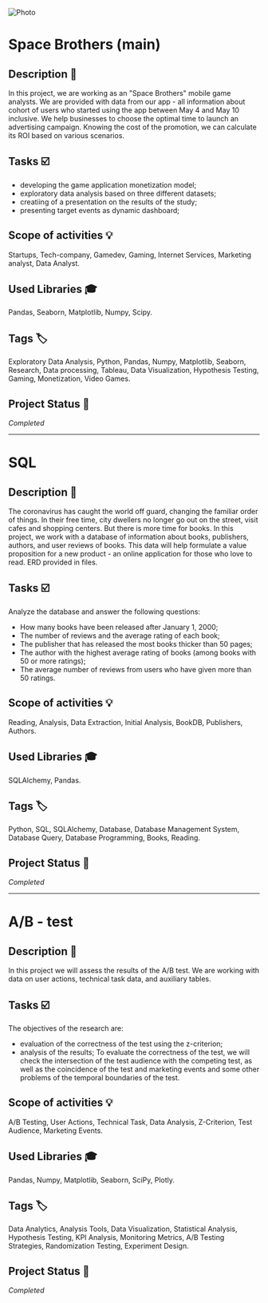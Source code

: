 ![Photo](sb_01.jpg)
# Space Brothers (main)
## Description :key:
In this project, we are working as an "Space Brothers" mobile game analysts. We are provided with data from our app - all information about cohort of users who started using the app between May 4 and May 10 inclusive.
We help businesses to choose the optimal time to launch an advertising campaign. Knowing the cost of the promotion, we can calculate its ROI based on various scenarios.
  
## Tasks :ballot_box_with_check:
- developing the game application monetization model;
- exploratory data analysis based on three different datasets;
- creatiing of a presentation on the results of the study;
- presenting target events as dynamic dashboard;

## Scope of activities :bulb:
Startups, Tech-company, Gamedev, Gaming, Internet Services, Marketing analyst, Data Analyst.


## Used Libraries :mortar_board:
Pandas, Seaborn, Matplotlib, Numpy, Scipy.


## Tags :label:
Exploratory Data Analysis, Python, Pandas, Numpy, Matplotlib, Seaborn, Research, Data processing, Tableau, Data Visualization, Hypothesis Testing, Gaming, Monetization, Video Games.


## Project Status :black_square_button:
_Completed_ 
________________________________________
# SQL
## Description :key:
The coronavirus has caught the world off guard, changing the familiar order of things. In their free time, city dwellers no longer go out on the street, visit cafes and shopping centers. But there is more time for books. In this project, we work with a database of information about books, publishers, authors, and user reviews of books. This data will help formulate a value proposition for a new product - an online application for those who love to read. ERD provided in files.

## Tasks :ballot_box_with_check:
Analyze the database and answer the following questions:
- How many books have been released after January 1, 2000;
- The number of reviews and the average rating of each book;
- The publisher that has released the most books thicker than 50 pages;
- The author with the highest average rating of books (among books with 50 or more ratings);
- The average number of reviews from users who have given more than 50 ratings.

## Scope of activities :bulb:
Reading, Analysis, Data Extraction, Initial Analysis, BookDB, Publishers, Authors.

## Used Libraries :mortar_board:
SQLAlchemy, Pandas.

## Tags :label:
Python, SQL, SQLAlchemy, Database, Database Management System, Database Query, Database Programming, Books, Reading.

## Project Status :black_square_button:
_Completed_ 
________________________________________
# A/B - test
## Description :key:
In this project we will assess the results of the A/B test. We are working with data on user actions, technical task data, and auxiliary tables.

## Tasks :ballot_box_with_check:
The objectives of the research are:
- evaluation of the correctness of the test using the z-criterion;
- analysis of the results;
To evaluate the correctness of the test, we will check the intersection of the test audience with the competing test, as well as the coincidence of the test and marketing events and some other problems of the temporal boundaries of the test.


## Scope of activities :bulb:
A/B Testing, User Actions, Technical Task, Data Analysis, Z-Criterion, Test Audience, Marketing Events.


## Used Libraries :mortar_board:
Pandas, Numpy, Matplotlib, Seaborn, SciPy, Plotly.


## Tags :label:
Data Analytics, Analysis Tools, Data Visualization, Statistical Analysis, Hypothesis Testing, KPI Analysis, Monitoring Metrics, A/B Testing Strategies, Randomization Testing, Experiment Design.

## Project Status :black_square_button:
_Completed_ 
